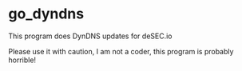 # go_dyndns


This program does DynDNS updates for deSEC.io

Please use it with caution, I am not a coder, this program is probably horrible!

